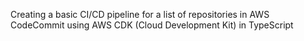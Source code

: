 Creating a basic CI/CD pipeline for a list of repositories in AWS CodeCommit using AWS CDK (Cloud Development Kit) in TypeScript
